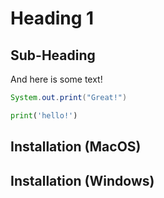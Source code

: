 # Heading 1 
## Sub-Heading

And here is some text!

```java
System.out.print("Great!")
```

```python
print('hello!')
```


## Installation (MacOS)

## Installation (Windows)

